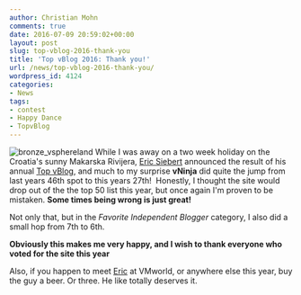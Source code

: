 ```yaml
---
author: Christian Mohn
comments: true
date: 2016-07-09 20:59:02+00:00
layout: post
slug: top-vblog-2016-thank-you
title: 'Top vBlog 2016: Thank you!'
url: /news/top-vblog-2016-thank-you/
wordpress_id: 4124
categories:
- News
tags:
- contest
- Happy Dance
- TopvBlog
---
```


![bronze_vsphereland](/img/bronze_vsphereland-e1468096666692.png#floatright) While I was away on a two week holiday on the Croatia's sunny Makarska Rivijera, [Eric Siebert](https://twitter.com/ericsiebert) announced the result of his annual [Top vBlog](http://vsphere-land.com/news/top-vblog-2016-full-results.html), and much to my surprise **vNinja** did quite the jump from last years 46th spot to this years 27th!  Honestly, I thought the site would drop out of the the top 50 list this year, but once again I'm proven to be mistaken. **Some times being wrong is just great!**

<!--more-->


Not only that, but in the _Favorite Independent_ _Blogger_ category, I also did a small hop from 7th to 6th.

**Obviously this makes me very happy, and I wish to thank everyone who voted for the site this year**

Also, if you happen to meet [Eric](https://twitter.com/ericsiebert) at VMworld, or anywhere else this year, buy the guy a beer. Or three. He like totally deserves it.
